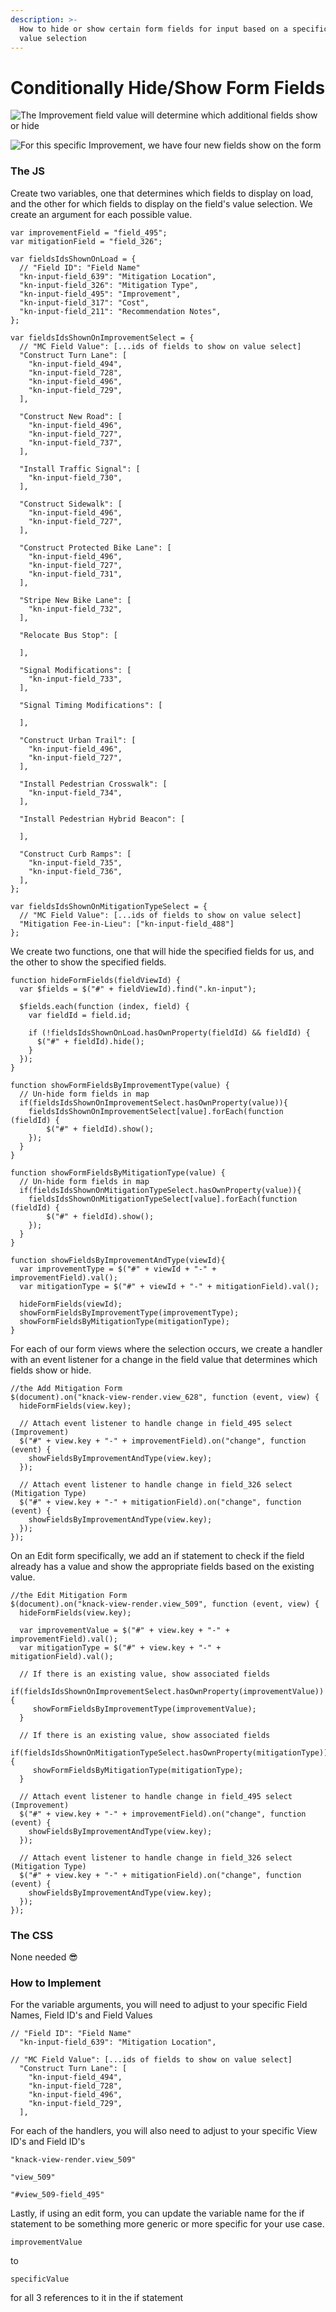 ```yaml
---
description: >-
  How to hide or show certain form fields for input based on a specific field
  value selection
---
```


# Conditionally Hide/Show Form Fields

![The Improvement field value will determine which additional fields show or hide](<../../../.gitbook/assets/image (62).png>)

![For this specific Improvement, we have four new fields show on the form](<../../../.gitbook/assets/image (63).png>)



### The JS

Create two variables, one that determines which fields to display on load, and the other for which fields to display on the field's value selection. We create an argument for each possible value.

```
var improvementField = "field_495";
var mitigationField = "field_326";

var fieldsIdsShownOnLoad = {
  // "Field ID": "Field Name"
  "kn-input-field_639": "Mitigation Location",
  "kn-input-field_326": "Mitigation Type",
  "kn-input-field_495": "Improvement",
  "kn-input-field_317": "Cost",
  "kn-input-field_211": "Recommendation Notes",
};

var fieldsIdsShownOnImprovementSelect = {
  // "MC Field Value": [...ids of fields to show on value select]
  "Construct Turn Lane": [
    "kn-input-field_494",
    "kn-input-field_728",
    "kn-input-field_496",
    "kn-input-field_729",
  ],
  
  "Construct New Road": [
    "kn-input-field_496",
    "kn-input-field_727",
    "kn-input-field_737",
  ],
  
  "Install Traffic Signal": [
    "kn-input-field_730",
  ],
  
  "Construct Sidewalk": [
    "kn-input-field_496",
    "kn-input-field_727",
  ],
  
  "Construct Protected Bike Lane": [
    "kn-input-field_496",
    "kn-input-field_727",
    "kn-input-field_731",
  ],
  
  "Stripe New Bike Lane": [
    "kn-input-field_732",
  ],
  
  "Relocate Bus Stop": [
    
  ],
  
  "Signal Modifications": [
    "kn-input-field_733",
  ],
  
  "Signal Timing Modifications": [
    
  ],
  
  "Construct Urban Trail": [
    "kn-input-field_496",
    "kn-input-field_727",
  ],
  
  "Install Pedestrian Crosswalk": [
    "kn-input-field_734",
  ],
  
  "Install Pedestrian Hybrid Beacon": [
    
  ],
  
  "Construct Curb Ramps": [
    "kn-input-field_735",
    "kn-input-field_736",
  ],
};

var fieldsIdsShownOnMitigationTypeSelect = {
  // "MC Field Value": [...ids of fields to show on value select]
  "Mitigation Fee-in-Lieu": ["kn-input-field_488"]
};
```

We create two functions, one that will hide the specified fields for us, and the other to show the specified fields.

```
function hideFormFields(fieldViewId) {
  var $fields = $("#" + fieldViewId).find(".kn-input");

  $fields.each(function (index, field) {
    var fieldId = field.id;

    if (!fieldsIdsShownOnLoad.hasOwnProperty(fieldId) && fieldId) {
      $("#" + fieldId).hide();
    }
  });
}

function showFormFieldsByImprovementType(value) {
  // Un-hide form fields in map
  if(fieldsIdsShownOnImprovementSelect.hasOwnProperty(value)){
  	fieldsIdsShownOnImprovementSelect[value].forEach(function (fieldId) {
    	$("#" + fieldId).show();
  	});
  }
}

function showFormFieldsByMitigationType(value) {
  // Un-hide form fields in map
  if(fieldsIdsShownOnMitigationTypeSelect.hasOwnProperty(value)){
  	fieldsIdsShownOnMitigationTypeSelect[value].forEach(function (fieldId) {
    	$("#" + fieldId).show();
  	});
  }
}

function showFieldsByImprovementAndType(viewId){
  var improvementType = $("#" + viewId + "-" + improvementField).val();
  var mitigationType = $("#" + viewId + "-" + mitigationField).val();

  hideFormFields(viewId);
  showFormFieldsByImprovementType(improvementType);
  showFormFieldsByMitigationType(mitigationType);
}
```

For each of our form views where the selection occurs, we create a handler with an event listener for a change in the field value that determines which fields show or hide.

```
//the Add Mitigation Form
$(document).on("knack-view-render.view_628", function (event, view) {
  hideFormFields(view.key);

  // Attach event listener to handle change in field_495 select (Improvement)
  $("#" + view.key + "-" + improvementField).on("change", function (event) {
    showFieldsByImprovementAndType(view.key);
  });

  // Attach event listener to handle change in field_326 select (Mitigation Type)
  $("#" + view.key + "-" + mitigationField).on("change", function (event) {
    showFieldsByImprovementAndType(view.key);
  });
});
```

On an Edit form specifically, we add an if statement to check if the field already has a value and show the appropriate fields based on the existing value.

```
//the Edit Mitigation Form
$(document).on("knack-view-render.view_509", function (event, view) {
  hideFormFields(view.key);
  
  var improvementValue = $("#" + view.key + "-" + improvementField).val();
  var mitigationType = $("#" + view.key + "-" + mitigationField).val();
  
  // If there is an existing value, show associated fields
  if(fieldsIdsShownOnImprovementSelect.hasOwnProperty(improvementValue)){	
     showFormFieldsByImprovementType(improvementValue);
  }
  
  // If there is an existing value, show associated fields
  if(fieldsIdsShownOnMitigationTypeSelect.hasOwnProperty(mitigationType)){	
     showFormFieldsByMitigationType(mitigationType);
  }

  // Attach event listener to handle change in field_495 select (Improvement)
  $("#" + view.key + "-" + improvementField).on("change", function (event) {
    showFieldsByImprovementAndType(view.key);
  });

  // Attach event listener to handle change in field_326 select (Mitigation Type)
  $("#" + view.key + "-" + mitigationField).on("change", function (event) {
    showFieldsByImprovementAndType(view.key);
  });
});
```

### The CSS

None needed 😎

### How to Implement

For the variable arguments, you will need to adjust to your specific Field Names, Field ID's and Field Values

```
// "Field ID": "Field Name"
  "kn-input-field_639": "Mitigation Location",
```

```
// "MC Field Value": [...ids of fields to show on value select]
  "Construct Turn Lane": [
    "kn-input-field_494",
    "kn-input-field_728",
    "kn-input-field_496",
    "kn-input-field_729",
  ],
```

For each of the handlers, you will also need to adjust to your specific View ID's and Field ID's

```
"knack-view-render.view_509"
```

```
"view_509"
```

```
"#view_509-field_495"
```

Lastly, if using an edit form, you can update the variable name for the if statement to be something more generic or more specific for your use case.

```
improvementValue
```

to

```
specificValue
```

for all 3 references to it in the if statement
